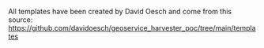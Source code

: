 All templates have been created by David Oesch and come from this source: https://github.com/davidoesch/geoservice_harvester_poc/tree/main/templates
